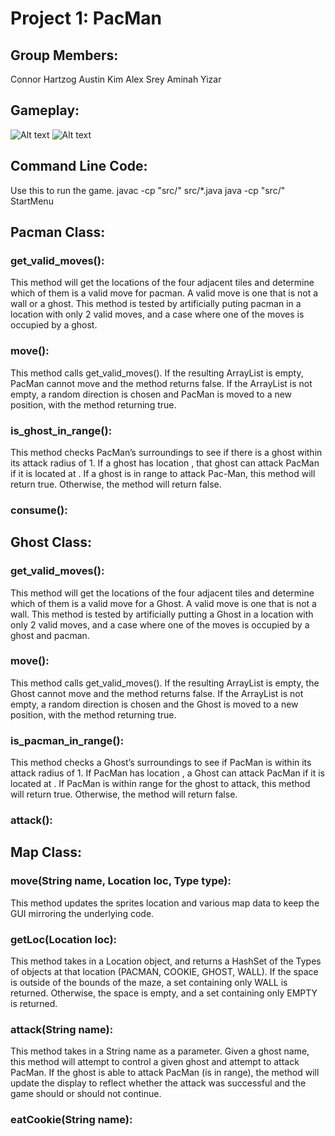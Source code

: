 # Project 1: PacMan

## Group Members:
Connor Hartzog
Austin Kim
Alex Srey
Aminah Yizar

## Gameplay:

![Alt text](Demo1.png?raw=true "Demo1")
![Alt text](Demo2.png?raw=true "Demo2")


## Command Line Code: 
 Use this to run the game.
javac -cp "src/" src/*.java
java -cp "src/" StartMenu

## Pacman Class:

### get_valid_moves():
This method will get the locations of the four adjacent tiles and determine which of them is a valid move for pacman. A valid move is one that is not a wall or a ghost. 
This method is tested by artificially puting pacman in a location with only 2 valid moves, and a case where one of the moves is occupied by a ghost. 

### move():
This method calls get_valid_moves(). If the resulting ArrayList is empty, PacMan cannot move and the method returns false. If the ArrayList is not empty, a random direction is chosen and PacMan is moved to a new position, with the method returning true.

### is_ghost_in_range():

This method checks PacMan’s surroundings to see if there is a ghost within its attack radius of 1. If a ghost has location , that ghost can attack PacMan if it is located at .  If a ghost is in range to attack Pac-Man, this method will return true. Otherwise, the method will return false.

### consume():

## Ghost Class:

### get_valid_moves():
This method will get the locations of the four adjacent tiles and determine which of them is a valid move for a Ghost. A valid move is one that is not a wall. 
This method is tested by artificially putting a Ghost in a location with only 2 valid moves, and a case where one of the moves is occupied by a ghost and pacman. 


### move():
This method calls get_valid_moves(). If the resulting ArrayList is empty, the Ghost cannot move and the method returns false. If the ArrayList is not empty, a random direction is chosen and the Ghost is moved to a new position, with the method returning true.

### is_pacman_in_range():

This method checks a Ghost’s surroundings to see if PacMan is within its attack radius of 1. If PacMan has location , a Ghost can attack PacMan if it is located at .  If PacMan is within range for the ghost to attack, this method will return true. Otherwise, the method will return false.

### attack():

## Map Class:

### move(String name, Location loc, Type type):
This method updates the sprites location and various map data to keep the GUI mirroring the underlying code. 

### getLoc(Location loc):
This method takes in a Location object, and returns a HashSet of the Types of objects at that location (PACMAN, COOKIE, GHOST, WALL). If the space is outside of the bounds of the maze, a set containing only WALL is returned. Otherwise, the space is empty, and a set containing only EMPTY is returned.  

### attack(String name):
This method takes in a String name as a parameter. Given a ghost name, this method will attempt to control a given ghost and attempt to attack PacMan. If the ghost is able to attack PacMan (is in range), the method will update the display to reflect whether the attack was successful and the game should or should not continue. 

### eatCookie(String name):

